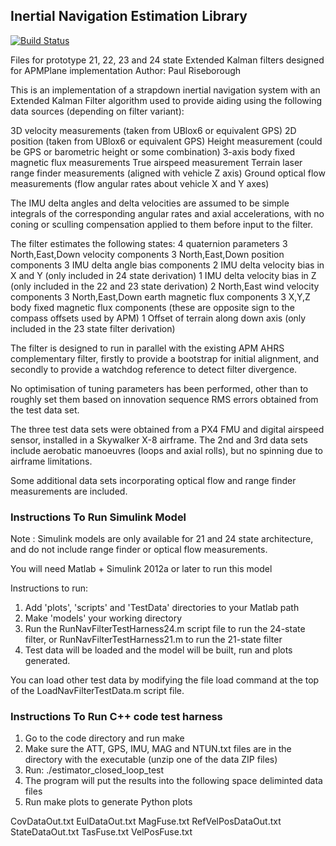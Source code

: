 ## Inertial Navigation Estimation Library ##

[![Build Status](https://travis-ci.org/priseborough/InertialNav.svg?branch=master)](https://travis-ci.org/priseborough/InertialNav)

Files for prototype 21, 22, 23 and 24 state Extended Kalman filters designed for APMPlane implementation
Author: Paul Riseborough

This is an implementation of a strapdown inertial navigation system with an Extended Kalman Filter algorithm used 
to provide aiding using the following data sources (depending on filter variant):

3D velocity measurements (taken from UBlox6 or equivalent GPS)
2D position (taken from UBlox6 or equivalent GPS)
Height measurement (could be GPS or barometric height or some combination)
3-axis body fixed magnetic flux measurements
True airspeed measurement
Terrain laser range finder measurements (aligned with vehicle Z axis)
Ground optical flow measurements (flow angular rates about vehicle X and Y axes)

The IMU delta angles and delta velocities are assumed to be simple integrals of the corresponding angular rates 
and axial accelerations, with no coning or sculling compensation applied to them before input to the filter.

The filter estimates the following states:
4 quaternion parameters
3 North,East,Down velocity components
3 North,East,Down  position components
3 IMU delta angle bias components
2 IMU delta velocity bias in X and Y (only included in 24 state derivation)
1 IMU delta velocity bias in Z (only included in the 22 and 23 state derivation)
2 North,East wind velocity components
3 North,East,Down  earth magnetic flux components
3 X,Y,Z body fixed magnetic flux components (these are opposite sign to the compass offsets used by APM)
1 Offset of terrain along down axis (only included in the 23 state filter derivation)

The filter is designed to run in parallel with the existing APM AHRS complementary filter, firstly to provide
a bootstrap for initial alignment, and secondly to provide a watchdog reference to detect filter divergence.

No optimisation of tuning parameters has been performed, other than to roughly set them based on innovation sequence
RMS errors obtained from the test data set.

The three test data sets were obtained from a PX4 FMU and digital airspeed sensor, installed in a Skywalker X-8 
airframe. The 2nd and 3rd data sets include aerobatic manoeuvres (loops and axial rolls), but no spinning due to
airframe limitations.

Some additional data sets incorporating optical flow and range finder measurements are included.


### Instructions To Run Simulink Model ###

Note : Simulink models are only available for 21 and 24 state architecture, and do not include range finder or optical
flow measurements.

You will need Matlab + Simulink 2012a or later to run this model

Instructions to run:

1) Add 'plots', 'scripts' and 'TestData' directories to your Matlab path
2) Make 'models' your working directory
3) Run the RunNavFilterTestHarness24.m script file to run the 24-state filter, or RunNavFilterTestHarness21.m to run
   the 21-state filter
4) Test data will be loaded and the model will be built, run and plots generated.

You can load other test data by modifying the file load command at the top of the LoadNavFilterTestData.m script file.


### Instructions To Run C++ code test harness ###

1) Go to the code directory and run make
2) Make sure the ATT, GPS, IMU, MAG and NTUN.txt files are in the directory with the executable (unzip one of the data ZIP files)
3) Run: ./estimator_closed_loop_test
4) The program will put the results into the following space deliminted data files
5) Run make plots to generate Python plots

CovDataOut.txt
EulDataOut.txt
MagFuse.txt
RefVelPosDataOut.txt
StateDataOut.txt
TasFuse.txt
VelPosFuse.txt
